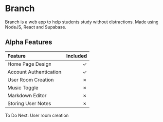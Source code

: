 # Branch
Branch is a web app to help students study without distractions. Made using NodeJS, React and Supabase.

## Alpha Features
|Feature|Included|
|:-------|--------:|
|Home Page Design| &check;|
|Account Authentication|&check;|
|User Room Creation|&cross;|
|Music Toggle|&cross;|
|Markdown Editor|&cross;|
|Storing User Notes|&cross;|

To Do Next: User room creation